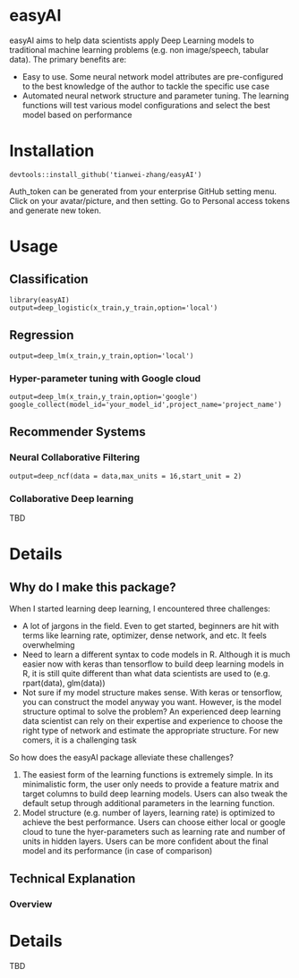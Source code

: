 # easyAI
easyAI aims to help data scientists apply Deep Learning models to traditional machine learning problems (e.g. non image/speech, tabular data). The primary benefits are:
* Easy to use. Some neural network model attributes are pre-configured to the best knowledge of the author to tackle the specific use case
* Automated neural network structure and parameter tuning. The learning functions will test various model configurations and select the best model based on performance

# Installation
```
devtools::install_github('tianwei-zhang/easyAI')
```
Auth_token can be generated from your enterprise GitHub setting menu. Click on your avatar/picture, and then setting. Go to Personal access tokens and generate new token.

# Usage

## Classification
```
library(easyAI)
output=deep_logistic(x_train,y_train,option='local')
```

## Regression

```
output=deep_lm(x_train,y_train,option='local')
```
### Hyper-parameter tuning with Google cloud
```
output=deep_lm(x_train,y_train,option='google')
google_collect(model_id='your_model_id',project_name='project_name')
```


## Recommender Systems

### Neural Collaborative Filtering
```
output=deep_ncf(data = data,max_units = 16,start_unit = 2)
```

### Collaborative Deep learning
TBD

# Details
## Why do I make this package?
When I started learning deep learning, I encountered three challenges:
* A lot of jargons in the field. Even to get started, beginners are hit with terms like learning rate, optimizer, dense network, and etc. It feels overwhelming
* Need to learn a different syntax to code models in R. Although it is much easier now with keras than tensorflow to build deep learning models in R, it is still quite different than what data scientists are used to (e.g. rpart(data), glm(data))
* Not sure if my model structure makes sense. With keras or tensorflow, you can construct the model anyway you want. However, is the model structure optimal to solve the problem? An experienced deep learning data scientist can rely on their expertise and experience to choose the right type of network and estimate the appropriate structure. For new comers, it is a challenging task

So how does the easyAI package alleviate these challenges?
1. The easiest form of the learning functions is extremely simple. In its minimalistic form, the user only needs to provide a feature matrix and target columns to build deep learning models. Users can also tweak the default setup through additional parameters in the learning function.
2. Model structure (e.g. number of layers, learning rate) is optimized to achieve the best performance. Users can choose either local or google cloud to tune the hyer-parameters such as learning rate and number of units in hidden layers. Users can be more confident about the final model and its performance (in case of comparison)

## Technical Explanation
### Overview



# Details
TBD
